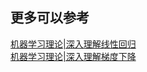 ## 更多可以参考
[机器学习理论|深入理解线性回归](https://zhuanlan.zhihu.com/p/705496234?)  
[机器学习理论|深入理解梯度下降](https://zhuanlan.zhihu.com/p/705879566?)  
